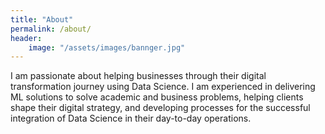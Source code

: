 ```yaml
---
title: "About"
permalink: /about/
header:
    image: "/assets/images/bannger.jpg"
---
```


I am passionate about helping businesses through their digital transformation journey using Data Science. I am experienced in delivering ML solutions to solve academic and business problems, helping clients shape their digital strategy, and developing processes for the successful integration of Data Science in their day-to-day operations.